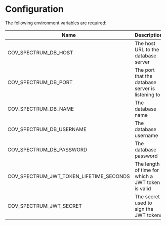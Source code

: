 # Configuration

The following environment variables are required:

Name | Description | Example |
|---|---|---|
| COV_SPECTRUM_DB_HOST | The host URL to the database server | 127.0.0.1 |
| COV_SPECTRUM_DB_PORT | The port that the database server is listening to | 5432 |
| COV_SPECTRUM_DB_NAME | The database name | cov_spectrum |
| COV_SPECTRUM_DB_USERNAME | The database username | cov_spectrum |
| COV_SPECTRUM_DB_PASSWORD | The database password | secret |
| COV_SPECTRUM_JWT_TOKEN_LIFETIME_SECONDS | The length of time for which a JWT token is valid | 259200 |
| COV_SPECTRUM_JWT_SECRET | The secret used to sign the JWT tokens | secret |
